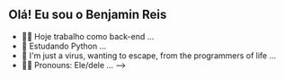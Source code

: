 ## Olá! Eu sou o Benjamin Reis

- 👨‍💻 Hoje trabalho como back-end  ...
- 🐍 Estudando Python ...
- 💬 I'm just a virus, wanting to escape, from the programmers of life ...
- 🏳️‍⚧️ Pronouns: Ele/dele ...
-->
